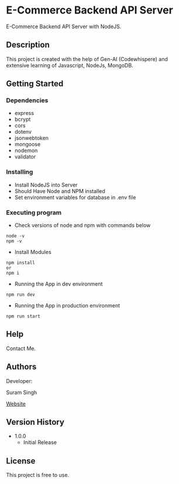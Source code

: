 # E-Commerce Backend API Server

E-Commerce Backend API Server with NodeJS.

## Description

This project is created with the help of Gen-AI (Codewhispere) and extensive learning of Javascript, NodeJs, MongoDB.

## Getting Started

### Dependencies

* express
* bcrypt
* cors
* dotenv
* jsonwebtoken
* mongoose
* nodemon
* validator

### Installing

* Install NodeJS into Server
* Should Have Node and NPM installed
* Set environment variables for database in .env file

### Executing program

* Check versions of node and npm with commands below
```
node -v
npm -v
```
* Install Modules
```
npm install
or
npm i
```
* Running the App in dev environment

```
npm run dev
```
* Running the App in production environment

```
npm run start
```

## Help

Contact Me.

## Authors

Developer:

Suram Singh  

[Website](https://suramsingh.com/)

## Version History

* 1.0.0
    * Initial Release

## License

This project is free to use.
